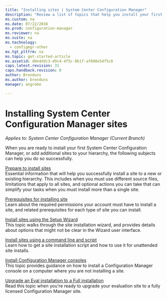 ```yaml
---
title: "Installing sites | System Center Configuration Manager"
description: "Review a list of topics that help you install your first System Center Configuration Manager, or add sites to your hierarchy."
ms.custom: na
ms.date: 07/22/2016
ms.prod: configuration-manager
ms.reviewer: na
ms.suite: na
ms.technology:
  - configmgr-other
ms.tgt_pltfrm: na
ms.topic: get-started-article
ms.assetid: d0e4ddc3-d9c4-4f5c-8b1f-af098e54f5c8
caps.latest.revision: 31
caps.handback.revision: 0
author: Brendunsms.author: brendunsmanager: angrobe

---
```

# Installing System Center Configuration Manager sites*Applies to: System Center Configuration Manager (Current Branch)*

When you are ready to install your first System Center Configuration Manager, or add additional sites to your hierarchy, the following subjects can help you do so successfully.


[Prepare to install sites](../../../../core/servers/deploy/install/prepare-to-install-sites.md)    
Essential information that will help you successfully install a site to a new or existing hierarchy. This includes when you must use different source files, limitations that apply to all sites, and optional actions you can take that can simplify your tasks when you must install more than a single site.


[Prerequisites for installing site](../../../../core/servers/deploy/install/prerequisites-for-installing-sites.md)   
Learn about the required permissions your account must have to install a site, and related prerequisites for each type of site you can install.


[Install sites using the Setup Wizard](../../../../core/servers/deploy/install/use-the-setup-wizard-to-install-sites.md)    
This topic walks through the site installation wizard, and provides details about options that might not be clear in the Wizard user interface.  

[Install sites using a command line and script](../../../../core/servers/deploy/install/use-a-command-line-to-install-sites.md)   
Learn how to get a site installation script and how to use it for unattended site installs.

[Install Configuration Manager consoles](../../../../core/servers/deploy/install/install-consoles.md)     
This topic provides guidance on how to install a Configuration Manager console on a computer where you are not installing a site.

[Upgrade an Eval installation to a Full installation](../../../../core/servers/deploy/install/upgrade-an-evaluation-install-to-a-full-install.md)   
Read this topic when you're ready to upgrade your evaluation site to a fully licensed Configuration Manager site.
